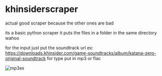 # khinsiderscraper
actual good scraper because the other ones are bad

its a basic python scraper
it puts the files in a folder in the same directory
wahoo

for the input just put the soundtrack url
ex: https://downloads.khinsider.com/game-soundtracks/album/katana-zero-original-soundtrack
for type put in mp3 or flac

![mp3ex](https://user-images.githubusercontent.com/59490779/162338762-53c4cd3b-2ae6-422e-9fce-60f1b2b46904.png)
